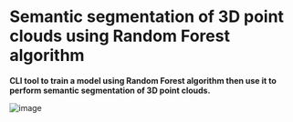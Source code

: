 # Semantic segmentation of 3D point clouds using Random Forest algorithm
**CLI tool to train a model using Random Forest algorithm then use it to perform semantic segmentation of 3D point clouds.**

![image](https://user-images.githubusercontent.com/72500344/214625563-d048d13f-b1d5-42c4-afd0-db906ca9f93e.png)
